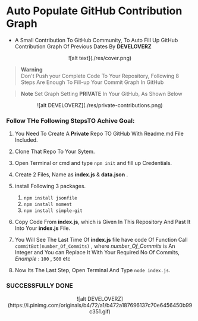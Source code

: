 # Auto Populate GitHub Contribution Graph
- A Small Contribution To GitHub Community, To  Auto Fill Up GitHub Contribution Graph Of Previous Dates By **DEVELOVERZ**

<p align="center">
    ![alt text](./res/cover.png)
</p>

> **Warning**   
> Don't Push your Complete Code To Your Repository, Following 8 Steps Are Enough To Fill-up Your Commit Graph In GitHub

> **Note**
>   Set Graph Setting **PRIVATE** In Your GitHub, As Shown Below 

<p align="center">
    ![alt DEVELOVERZ](./res/private-contributions.png)
</p>

### Follow THe Following StepsTO Achive Goal:
1. You Need To Create A **Private** Repo TO GitHub With Readme.md File Included.
2. Clone That Repo To Your Sytem.
3. Open Terminal or cmd and type `npm init` and fill up Credentials.
4. Create 2 Files, Name as **index.js** & **data.json** .
5. install Following 3 packages.
    1. `npm install jsonfile`
    2. `npm install moment`
    3. `npm install simple-git`

6. Copy Code From **index.js**, which is Given In This Repository And Past It Into Your **index.js** File.
7. You Will See The Last Time Of **index.js** file have code Of Function Call `commitBot(number_Of_Commits)` , where *number_Of_Commits* is An  Integer and You can Replace It With Your Required No Of Commits, *Enample* : `100` , `500` etc
8. Now Its The Last Step, Open Terminal And Type `node index.js`.

### SUCCESSFULLY DONE

<p align="center">
    ![alt DEVELOVERZ](https://i.pinimg.com/originals/b4/72/a1/b472a187696137c70e6456450b99c351.gif)
</p>

